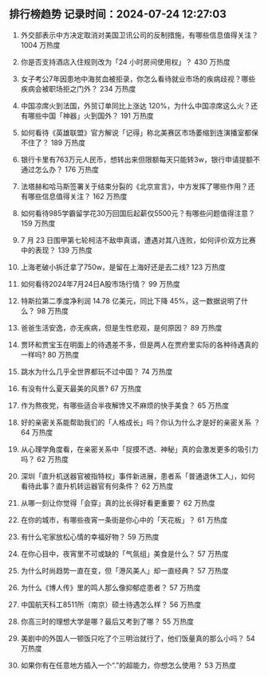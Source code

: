 
## 排行榜趋势 记录时间：2024-07-24 12:27:03
  
  1. 外交部表示中方决定取消对美国卫讯公司的反制措施，有哪些信息值得关注？ 1004 万热度
    
  2. 你是否支持酒店入住规则改为「24 小时房间使用权」？ 430 万热度
    
  3. 女子考公7年因患地中海贫血被拒录，你怎么看待就业市场的疾病歧视？哪些疾病会被职场拒之门外？ 234 万热度
    
  4. 中国凉席火到法国，外贸订单同比上涨达 120%，为什么中国凉席这么火？还有哪些中国「神器」火到国外？ 191 万热度
    
  5. 如何看待《英雄联盟》官方解说「记得」称北美赛区市场萎缩到连演播室都保不住了？ 189 万热度
    
  6. 银行卡里有763万元人民币，想转出来但限额每天只能转3w，银行申请提额不通过怎么办？ 176 万热度
    
  7. 法塔赫和哈马斯签署关于结束分裂的《北京宣言》，中方发挥了哪些作用？还有哪些信息值得关注？ 162 万热度
    
  8. 如何看待985学霸留学花30万回国后起薪仅5500元？有哪些问题值得注意？ 159 万热度
    
  9. 7 月 23 日围甲第七轮柯洁不敌申真谞，遭遇对其八连败，如何评价双方比赛中的表现？ 139 万热度
    
  10. 上海老破小拆迁拿了750w，是留在上海好还是去二线? 123 万热度
    
  11. 如何看待2024年7月24日A股市场行情？ 99 万热度
    
  12. 特斯拉第二季度净利润 14.78 亿美元，同比下降 45%，这一数据说明了什么？ 98 万热度
    
  13. 爸爸生活安逸，亦无疾病，但是生性悲观，是何原因？ 89 万热度
    
  14. 贾环和贾宝玉在明面上的待遇差不多，但是两人在贾府里实际的各种待遇真的一样吗? 80 万热度
    
  15. 跳水为什么几乎全世界都玩不过中国？ 74 万热度
    
  16. 有没有什么夏天最美的风景? 67 万热度
    
  17. 作为熬夜党，有哪些适合半夜解馋又不麻烦的快手美食？ 65 万热度
    
  18. 好的亲密关系能帮助我们的「人格成长」吗？你认为什么才是好的亲密关系 ？ 64 万热度
    
  19. 从心理学角度看，在亲密关系中「捉摸不透、神秘」真的会激发更多的吸引力吗？ 62 万热度
    
  20. 深圳「直升机送器官被指特权」事件新进展，患者系「普通退休工人」，如何看待此事？直升机转运器官有何条件？ 62 万热度
    
  21. 从哪一刻让你觉得「会穿」真的比长得好看更重要？ 62 万热度
    
  22. 在你的城市，有哪些夜宵一条街是你心中的「天花板」？ 61 万热度
    
  23. 有什么宅家放松心情的幸福好物？ 59 万热度
    
  24. 在你心目中，夜宵里不可或缺的「气氛组」美食是什么？ 57 万热度
    
  25. 为什么时尚趋势一直在变，但「港风美人」却一直经典？ 57 万热度
    
  26. 为什么《博人传》里的鸣人那么像抑郁症患者？ 57 万热度
    
  27. 中国航天科工8511所（南京）硕士待遇怎么样？ 56 万热度
    
  28. 你高三时的理想大学是哪？最后又考到了哪？ 55 万热度
    
  29. 美剧中的外国人一顿饭只吃了个三明治就行了，他们饭量真的那么小吗？ 54 万热度
    
  30. 如果你有在任意地方插入一个“.”的超能力，你想怎么使用？ 53 万热度
    